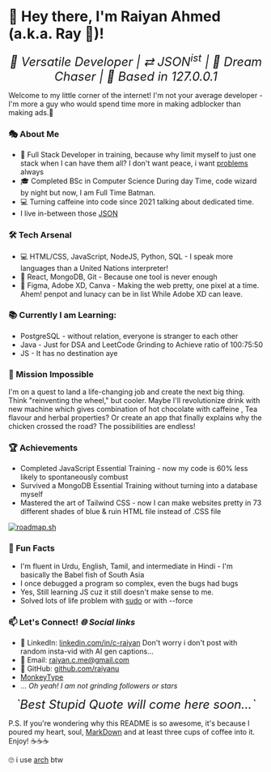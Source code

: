 # 👋 Hey there, I'm Raiyan Ahmed (a.k.a. Ray 🤳)!

<i style="display:block;text-align:center;font-size:1.5rem;"> 🚀 Versatile Developer | ⇄ JSON<sup>ist</sup> | 🌈 Dream Chaser | 🏡 Based in 127.0.0.1
</i>

Welcome to my little corner of the internet! I'm not your average developer - I'm more a guy who would spend time more in making adblocker than making ads.🤞

### 🎭 About Me

- 🧠 Full Stack Developer in training, because why limit myself to just one stack when I can have them all? I don't want peace, i want [problems](https://www.youtube.com/watch?v=OrqDZ5CP3cA) always
- 🎓 Completed BSc in Computer Science During day Time, code wizard by night but now, I am Full Time Batman.
- 💻 Turning caffeine into code since 2021 talking about dedicated time.
- I live in-between those [JSON](https://www.json.org/)

### 🛠️ Tech Arsenal

- 💻 HTML/CSS, JavaScript, NodeJS, Python, SQL - I speak more languages than a United Nations interpreter!
- 🔧 React, MongoDB, Git - Because one tool is never enough
- 🎨 Figma, Adobe XD, Canva - Making the web pretty, one pixel at a time. Ahem! penpot and lunacy can be in list While Adobe XD can leave.

### 📚 Currently I am Learning:

- PostgreSQL - without relation, everyone is stranger to each other
- Java - Just for DSA and LeetCode Grinding to Achieve ratio of 100:75:50 
- JS - It has no destination aye

### 🚀 Mission Impossible

I'm on a quest to land a life-changing job and create the next big thing. Think "reinventing the wheel," but cooler. Maybe I'll revolutionize drink with new machine which gives combination of hot chocolate with caffeine , Tea flavour and herbal properties? Or create an app that finally explains why the chicken crossed the road? The possibilities are endless!

### 🏆 Achievements

- Completed JavaScript Essential Training - now my code is 60% less likely to spontaneously combust
- Survived a MongoDB Essential Training without turning into a database myself
- Mastered the art of Tailwind CSS - now I can make websites pretty in 73 different shades of blue & ruin HTML file instead of .CSS file

[![roadmap.sh](https://roadmap.sh/card/wide/64f21c72b128dce3cb9c3411?variant=light&roadmaps=full-stack%2Cjava%2Cjavascript%2Cfrontend)](https://www.google.com/search?sca_esv=011de76d6005021e&sxsrf=ADLYWIIKGhf2U4xQHWfwQFhyVrp6WOvTcw:1723624996835&q=funny+cat+images+meme&udm=2&fbs=AEQNm0BKxFXqFZETuC92mLOmXO9xTuwl7LTqpjEikSHB2sNnAo_Nt6_jBoO5j_EG4ZXs8aQCufxT5WhqKxk_t3EFVMM67rI6i01ADbZ-a5wYaAsalDcO6S1GH-LO2-BpNO0GjKIvvxoXnjjP08V8RmhXnS3ZTYi7mGxclhyNM7kU-cEZojmfYb66zxZupqQ3TpTT-qjAIEt1CwlZuUTZOKSe8wS1nEmI6w&sa=X&ved=2ahUKEwi-gKa9i_SHAxVIU2wGHaCRCaAQtKgLegQICxAB&biw=1366&bih=650&dpr=1)

### 🎉 Fun Facts

- I'm fluent in Urdu, English, Tamil, and intermediate in Hindi - I'm basically the Babel fish of South Asia
- I once debugged a program so complex, even the bugs had bugs
- Yes, Still learning JS cuz it still doesn't make sense to me.
- Solved lots of life problem with [sudo](https://www.sudo.ws/) or with --force

### 📫 Let's Connect!  *🌐 Social links*

- 🔗 LinkedIn: [linkedin.com/in/c-raiyan](https://linkedin.com/in/c-raiyan) Don't worry i don't post with random insta-vid with AI gen captions...
- 📧 Email: raiyan.c.me@gmail.com
- 🐙 GitHub: [github.com/raiyanu](https://github.com/raiyanu)
- [MonkeyType](https://monkeytype.com/profile/raiyan.c)
- ...
*Oh yeah! I am not grinding followers or stars*

<i style="display:block;text-align:center;font-size:1.5rem;">
`Best Stupid Quote will come here soon...`
</i>

P.S. If you're wondering why this README is so awesome, it's because I poured my heart, soul, [MarkDown](https://en.wikipedia.org/wiki/Markdown) and at least three cups of coffee into it. Enjoy! ☕️☕️☕️

🙄 i use [arch](https://archlinux.org/) btw

